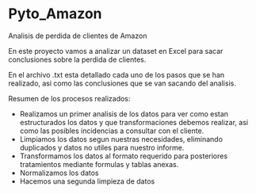 # Pyto_Amazon
 Analisis de perdida de clientes de Amazon

En este proyecto vamos a analizar un dataset en Excel para sacar conclusiones sobre la perdida de clientes.

En el archivo .txt esta detallado cada uno de los pasos que se han realizado, asi como las conclusiones que se van sacando del analisis.

Resumen de los procesos realizados:
 - Realizamos un primer analisis de los datos para ver como estan estructurados los datos y que transformaciones debemos realizar, asi como las posibles incidencias a consultar con el cliente.
 - Limpiamos los datos segun nuestras necesidades, eliminando duplicados y datos no utiles para nuestro informe.
 - Transformamos los datos al formato requerido para posteriores tratamientos mediante formulas y tablas anexas.
 - Normalizamos los datos
 - Hacemos una segunda limpieza de datos 
